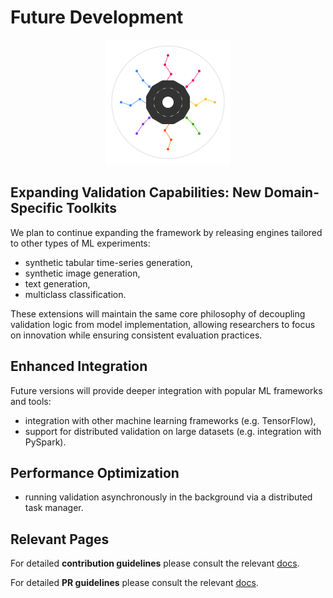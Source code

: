 # Future Development

<p align="center">
  <img src="../../assets/artifact_ml_logo.svg" width="200" alt="Artifact-ML Logo">
</p>

## Expanding Validation Capabilities: New Domain-Specific Toolkits

We plan to continue expanding the framework by releasing engines tailored to other types of ML experiments:

- synthetic tabular time-series generation,
- synthetic image generation,
- text generation,
- multiclass classification.

These extensions will maintain the same core philosophy of decoupling validation logic from model implementation, allowing researchers to focus on innovation while ensuring consistent evaluation practices.

## Enhanced Integration

Future versions will provide deeper integration with popular ML frameworks and tools:

- integration with other machine learning frameworks (e.g. TensorFlow),
- support for distributed validation on large datasets (e.g. integration with PySpark).

## Performance Optimization

- running validation asynchronously in the background via a distributed task manager.

## Relevant Pages

For detailed **contribution guidelines** please consult the relevant [docs](contributing.md).

For detailed **PR guidelines** please consult the relevant [docs](pull_requests.md).